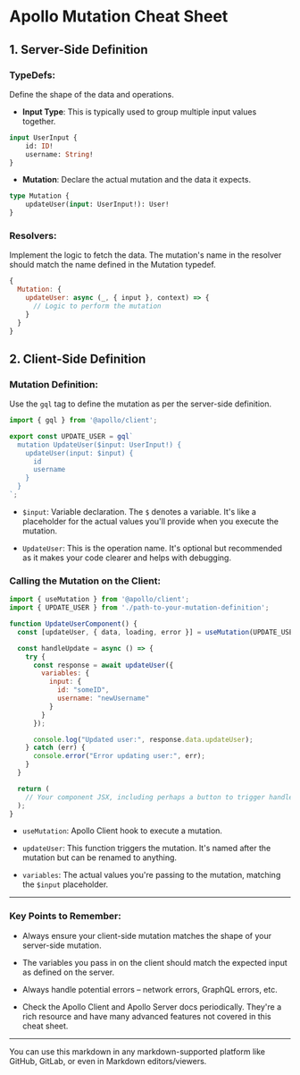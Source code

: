 # **Apollo Mutation Cheat Sheet**

## **1. Server-Side Definition**

### **TypeDefs:**

Define the shape of the data and operations.

- **Input Type**:
This is typically used to group multiple input values together.

```graphql
input UserInput {
    id: ID!
    username: String!
}
```

- **Mutation**:
Declare the actual mutation and the data it expects.

```graphql
type Mutation {
    updateUser(input: UserInput!): User!
}
```

### **Resolvers:**

Implement the logic to fetch the data. The mutation's name in the resolver should match the name defined in the Mutation typedef.

```javascript
{
  Mutation: {
    updateUser: async (_, { input }, context) => {
      // Logic to perform the mutation
    }
  }
}
```

## **2. Client-Side Definition**

### **Mutation Definition:**

Use the `gql` tag to define the mutation as per the server-side definition.

```javascript
import { gql } from '@apollo/client';

export const UPDATE_USER = gql`
  mutation UpdateUser($input: UserInput!) {
    updateUser(input: $input) {
      id
      username
    }
  }
`;
```

- `$input`: Variable declaration. The `$` denotes a variable. It's like a placeholder for the actual values you'll provide when you execute the mutation.
  
- `UpdateUser`: This is the operation name. It's optional but recommended as it makes your code clearer and helps with debugging.

### **Calling the Mutation on the Client:**

```javascript
import { useMutation } from '@apollo/client';
import { UPDATE_USER } from './path-to-your-mutation-definition';

function UpdateUserComponent() {
  const [updateUser, { data, loading, error }] = useMutation(UPDATE_USER);

  const handleUpdate = async () => {
    try {
      const response = await updateUser({ 
        variables: { 
          input: { 
            id: "someID", 
            username: "newUsername" 
          } 
        }
      });

      console.log("Updated user:", response.data.updateUser);
    } catch (err) {
      console.error("Error updating user:", err);
    }
  }

  return (
    // Your component JSX, including perhaps a button to trigger handleUpdate
  );
}
```

- `useMutation`: Apollo Client hook to execute a mutation.
  
- `updateUser`: This function triggers the mutation. It's named after the mutation but can be renamed to anything.
  
- `variables`: The actual values you're passing to the mutation, matching the `$input` placeholder.

---

### **Key Points to Remember:**

- Always ensure your client-side mutation matches the shape of your server-side mutation.
  
- The variables you pass in on the client should match the expected input as defined on the server.
  
- Always handle potential errors – network errors, GraphQL errors, etc.
  
- Check the Apollo Client and Apollo Server docs periodically. They're a rich resource and have many advanced features not covered in this cheat sheet.

---

You can use this markdown in any markdown-supported platform like GitHub, GitLab, or even in Markdown editors/viewers.
